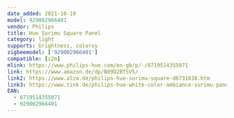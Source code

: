 ```yaml
---
date_added: 2021-10-19
model: 929002966401
vendor: Philips
title: Hue Surimu Square Panel
category: light
supports: brightness, colorxy
zigbeemodel: ['929002966401']
compatible: [z2m]
mlink: https://www.philips-hue.com/en-gb/p/-/8719514355071
link: https://www.amazon.de/dp/B09D2BTSV5/
link2: https://www.alza.de/philips-hue-surimu-square-d6731038.htm
link3: https://www.tink.de/philips-hue-white-color-ambiance-surimu-panel
EAN: 
  - 8719514355071
  - 929002966401
---
```

